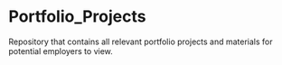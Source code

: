 # Portfolio_Projects

Repository that contains all relevant portfolio projects and materials for potential employers to view.
